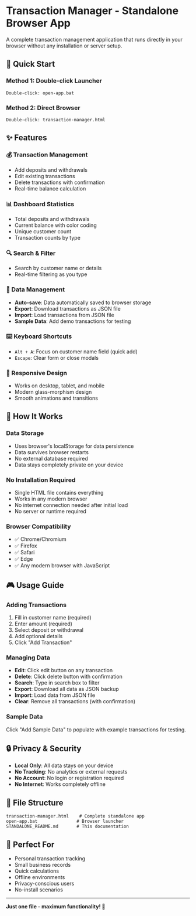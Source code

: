 # Transaction Manager - Standalone Browser App

A complete transaction management application that runs directly in your browser without any installation or server setup.

## 🚀 Quick Start

### Method 1: Double-click Launcher

```
Double-click: open-app.bat
```

### Method 2: Direct Browser

```
Double-click: transaction-manager.html
```

## ✨ Features

### 💰 Transaction Management

- Add deposits and withdrawals
- Edit existing transactions
- Delete transactions with confirmation
- Real-time balance calculation

### 📊 Dashboard Statistics

- Total deposits and withdrawals
- Current balance with color coding
- Unique customer count
- Transaction counts by type

### 🔍 Search & Filter

- Search by customer name or details
- Real-time filtering as you type

### 💾 Data Management

- **Auto-save**: Data automatically saved to browser storage
- **Export**: Download transactions as JSON file
- **Import**: Load transactions from JSON file
- **Sample Data**: Add demo transactions for testing

### ⌨️ Keyboard Shortcuts

- `Alt + A`: Focus on customer name field (quick add)
- `Escape`: Clear form or close modals

### 📱 Responsive Design

- Works on desktop, tablet, and mobile
- Modern glass-morphism design
- Smooth animations and transitions

## 🔧 How It Works

### Data Storage

- Uses browser's localStorage for data persistence
- Data survives browser restarts
- No external database required
- Data stays completely private on your device

### No Installation Required

- Single HTML file contains everything
- Works in any modern browser
- No internet connection needed after initial load
- No server or runtime required

### Browser Compatibility

- ✅ Chrome/Chromium
- ✅ Firefox
- ✅ Safari
- ✅ Edge
- ✅ Any modern browser with JavaScript

## 🎮 Usage Guide

### Adding Transactions

1. Fill in customer name (required)
2. Enter amount (required)
3. Select deposit or withdrawal
4. Add optional details
5. Click "Add Transaction"

### Managing Data

- **Edit**: Click edit button on any transaction
- **Delete**: Click delete button with confirmation
- **Search**: Type in search box to filter
- **Export**: Download all data as JSON backup
- **Import**: Load data from JSON file
- **Clear**: Remove all transactions (with confirmation)

### Sample Data

Click "Add Sample Data" to populate with example transactions for testing.

## 🔒 Privacy & Security

- **Local Only**: All data stays on your device
- **No Tracking**: No analytics or external requests
- **No Account**: No login or registration required
- **No Internet**: Works completely offline

## 📁 File Structure

```
transaction-manager.html    # Complete standalone app
open-app.bat               # Browser launcher
STANDALONE_README.md       # This documentation
```

## 🎯 Perfect For

- Personal transaction tracking
- Small business records
- Quick calculations
- Offline environments
- Privacy-conscious users
- No-install scenarios

---

**Just one file - maximum functionality! 🚀**
